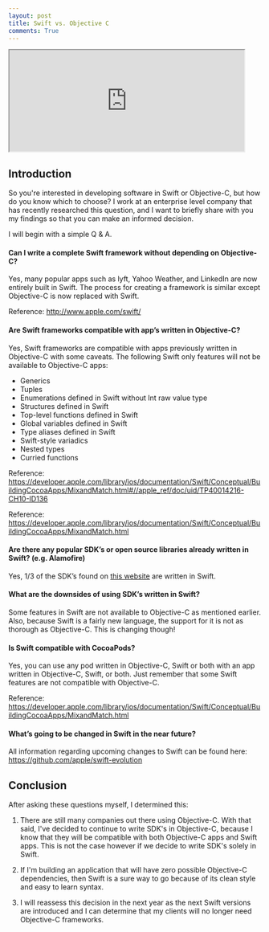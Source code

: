 ```yaml
---
layout: post
title: Swift vs. Objective C
comments: True
---
```


<iframe src="https://drive.google.com/file/d/0B3O6dpa-XnSYUjJyQ2lCd2tHSnM/preview" width="468" height="202"></iframe>

## Introduction
So you're interested in developing software in Swift or Objective-C, but how do you know which to choose? I work at an enterprise level company that has recently researched this question, and I want to briefly share with you my findings so that you can make an informed decision.

I will begin with a simple Q & A.

#### Can I write a complete Swift framework without depending on Objective-C?  
Yes, many popular apps such as lyft, Yahoo Weather, and LinkedIn are now entirely built in Swift. The process for creating a framework is similar except Objective-C is now replaced with Swift.

Reference: <http://www.apple.com/swift/>

#### Are Swift frameworks compatible with app’s written in Objective-C?
Yes, Swift frameworks are compatible with apps previously written in Objective-C with some caveats. The following Swift only features will not be available to Objective-C apps:

 * Generics
 * Tuples
 * Enumerations defined in Swift without Int raw value type
 * Structures defined in Swift
 * Top-level functions defined in Swift
 * Global variables defined in Swift
 * Type aliases defined in Swift
 * Swift-style variadics
 * Nested types
 * Curried functions

Reference: <https://developer.apple.com/library/ios/documentation/Swift/Conceptual/BuildingCocoaApps/MixandMatch.html#//apple_ref/doc/uid/TP40014216-CH10-ID136>

Reference: <https://developer.apple.com/library/ios/documentation/Swift/Conceptual/BuildingCocoaApps/MixandMatch.html>


#### Are there any popular SDK’s or open source libraries already written in Swift? (e.g. Alamofire)
Yes, 1/3 of the SDK’s found on [this website](https://medium.com/app-coder-io/27-ios-open-source-libraries-to-skyrocket-your-development-301b67d3124c#.2ypapea5x) are written in Swift.

#### What are the downsides of using SDK’s written in Swift?
Some features in Swift are not available to Objective-C as mentioned earlier. Also, because Swift is a fairly new language, the support for it is not as thorough as Objective-C. This is changing though!

#### Is Swift compatible with CocoaPods?
Yes, you can use any pod written in Objective-C, Swift or both with an app written in Objective-C, Swift, or both. Just remember that some Swift features are not compatible with Objective-C.

Reference: <https://developer.apple.com/library/ios/documentation/Swift/Conceptual/BuildingCocoaApps/MixandMatch.html>

#### What’s going to be changed in Swift in the near future?
All information regarding upcoming changes to Swift can be found here: <https://github.com/apple/swift-evolution>

## Conclusion
After asking these questions myself, I determined this:

  1. There are still many companies out there using Objective-C. With that said, I've decided to continue to write SDK's in Objective-C, because I know that they will be compatible with both Objective-C apps and Swift apps. This is not the case however if we decide to write SDK's solely in Swift.

  2. If I'm building an application that will have zero possible Objective-C dependencies, then Swift is a sure way to go because of its clean style and easy to learn syntax.

  3. I will reassess this decision in the next year as the next Swift versions are introduced and I can determine that my clients will no longer need Objective-C frameworks.
